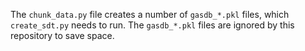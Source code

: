 The `chunk_data.py` file creates a number of `gasdb_*.pkl` files, which `create_sdt.py` needs to run.
The `gasdb_*.pkl` files are ignored by this repository to save space.
